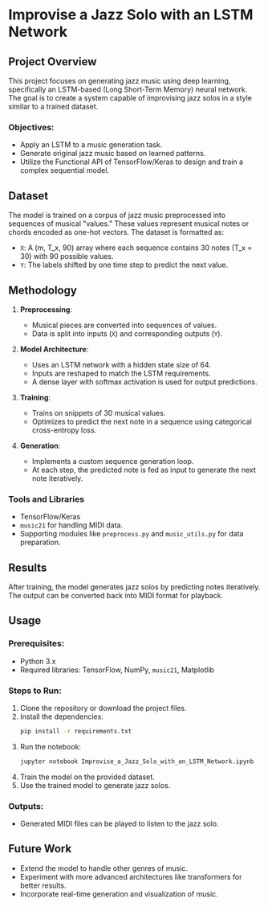 # Improvise a Jazz Solo with an LSTM Network

## Project Overview

This project focuses on generating jazz music using deep learning, specifically an LSTM-based (Long Short-Term Memory) neural network. The goal is to create a system capable of improvising jazz solos in a style similar to a trained dataset.

### Objectives:
- Apply an LSTM to a music generation task.
- Generate original jazz music based on learned patterns.
- Utilize the Functional API of TensorFlow/Keras to design and train a complex sequential model.

## Dataset

The model is trained on a corpus of jazz music preprocessed into sequences of musical "values." These values represent musical notes or chords encoded as one-hot vectors. The dataset is formatted as:
- `X`: A (m, T_x, 90) array where each sequence contains 30 notes (T_x = 30) with 90 possible values.
- `Y`: The labels shifted by one time step to predict the next value.

## Methodology

1. **Preprocessing**:
   - Musical pieces are converted into sequences of values.
   - Data is split into inputs (`X`) and corresponding outputs (`Y`).

2. **Model Architecture**:
   - Uses an LSTM network with a hidden state size of 64.
   - Inputs are reshaped to match the LSTM requirements.
   - A dense layer with softmax activation is used for output predictions.

3. **Training**:
   - Trains on snippets of 30 musical values.
   - Optimizes to predict the next note in a sequence using categorical cross-entropy loss.

4. **Generation**:
   - Implements a custom sequence generation loop.
   - At each step, the predicted note is fed as input to generate the next note iteratively.

### Tools and Libraries
- TensorFlow/Keras
- `music21` for handling MIDI data.
- Supporting modules like `preprocess.py` and `music_utils.py` for data preparation.

## Results
After training, the model generates jazz solos by predicting notes iteratively. The output can be converted back into MIDI format for playback.

## Usage

### Prerequisites:
- Python 3.x
- Required libraries: TensorFlow, NumPy, `music21`, Matplotlib

### Steps to Run:
1. Clone the repository or download the project files.
2. Install the dependencies:
   ```bash
   pip install -r requirements.txt
   ```
3. Run the notebook:
   ```bash
   jupyter notebook Improvise_a_Jazz_Solo_with_an_LSTM_Network.ipynb
   ```
4. Train the model on the provided dataset.
5. Use the trained model to generate jazz solos.

### Outputs:
- Generated MIDI files can be played to listen to the jazz solo.

## Future Work
- Extend the model to handle other genres of music.
- Experiment with more advanced architectures like transformers for better results.
- Incorporate real-time generation and visualization of music.


